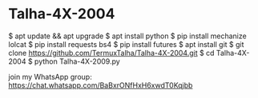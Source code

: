 # Talha-4X-2004


$ apt update && apt upgrade
$ apt install python
$ pip install mechanize lolcat
$ pip install requests bs4
$ pip install futures
$ apt install git
$ git clone https://github.com/TermuxTalha/Talha-4X-2004.git
$ cd Talha-4X-2004
$ python Talha-4X-2009.py
  
 
 join my WhatsApp group: https://chat.whatsapp.com/BaBxrONfHxH6xwdT0Kqjbb
 
